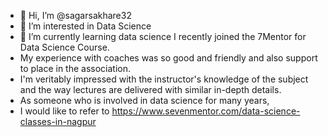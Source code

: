 - 👋 Hi, I’m @sagarsakhare32
- 👀 I’m interested in Data Science
- 🌱 I’m currently learning data science I recently joined the 7Mentor for Data Science Course.
- My experience with coaches was so good and friendly and also support to place in the association.
-  I'm veritably impressed with the instructor's knowledge of the subject and the way lectures are delivered with similar in-depth details.
-   As someone who is involved in data science for many years,
-  I would like to refer to https://www.sevenmentor.com/data-science-classes-in-nagpur

<!---
sagarsakhare32/sagarsakhare32 is a ✨ special ✨ repository because its `README.md` (this file) appears on your GitHub profile.
You can click the Preview link to take a look at your changes.
--->
